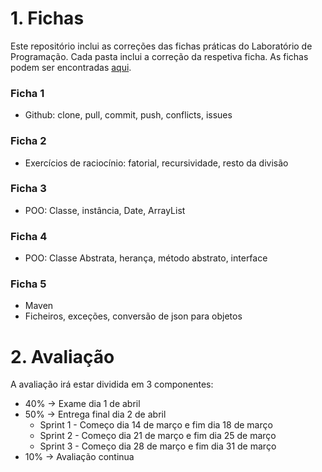 # 1. Fichas

Este repositório inclui as correções das fichas práticas do Laboratório de Programação. Cada pasta inclui a correção da respetiva ficha. As fichas podem ser encontradas [aqui](https://uporto-my.sharepoint.com/:f:/g/personal/up202003557_up_pt/EnR8LE2dG6VEvlpe3QuZ2usBHUpMFyjq5A2oDr1lCv03fA).

### Ficha 1
- Github: clone, pull, commit, push, conflicts, issues 

### Ficha 2
- Exercícios de raciocínio: fatorial, recursividade, resto da divisão


### Ficha 3
- POO: Classe, instância, Date, ArrayList


### Ficha 4
- POO: Classe Abstrata, herança, método abstrato, interface


### Ficha 5
- Maven
- Ficheiros, exceções, conversão de json para objetos


# 2. Avaliação

A avaliação irá estar dividida em 3 componentes:
- 40% -> Exame dia 1 de abril
- 50% -> Entrega final dia 2 de abril
    - Sprint 1 - Começo dia 14 de março e fim dia 18 de março
    - Sprint 2 - Começo dia 21 de março e fim dia 25 de março
    - Sprint 3 - Começo dia 28 de março e fim dia 31 de março
- 10% -> Avaliação continua
